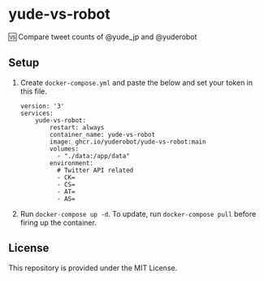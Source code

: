 # yude-vs-robot
🆚 Compare tweet counts of @yude_jp and @yuderobot

## Setup
1. Create `docker-compose.yml` and paste the below and set your token in this file.
    ```
    version: '3'
    services:
        yude-vs-robot:
            restart: always
            container_name: yude-vs-robot
            image: ghcr.io/yuderobot/yude-vs-robot:main
            volumes:
              - "./data:/app/data"
            environment:
              # Twitter API related
              - CK=
              - CS=
              - AT=
              - AS=
    ```
2. Run `docker-compose up -d`. To update, run `docker-compose pull` before firing up the container.

## License
This repository is provided under the MIT License.
